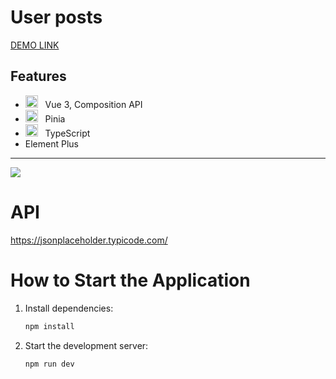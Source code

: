 # User posts

[DEMO LINK](https://user-post-manager.netlify.app)

## Features

- <img width=20 height=20 src="https://upload.wikimedia.org/wikipedia/commons/thumb/9/95/Vue.js_Logo_2.svg/1200px-Vue.js_Logo_2.svg.png">&nbsp;&nbsp;&nbsp;Vue 3, Composition API  
- <img width=20 height=20 src="https://pinia.vuejs.org/logo.svg">&nbsp;&nbsp;&nbsp;Pinia  
- <img width=20 height=20 src="https://upload.wikimedia.org/wikipedia/commons/thumb/4/4c/Typescript_logo_2020.svg/2048px-Typescript_logo_2020.svg.png">&nbsp;&nbsp;&nbsp;TypeScript  
- Element Plus
---  
<img src="https://img001.prntscr.com/file/img001/_90_iBQbScmSmT6VTSK_Ag.png">  

# API
https://jsonplaceholder.typicode.com/

# How to Start the Application

1. Install dependencies:  

   ```bash
   npm install
   ```

2. Start the development server:  

   ```bash
   npm run dev
   ```

